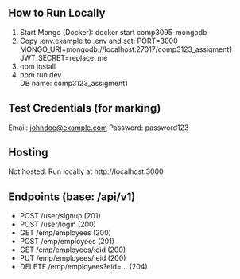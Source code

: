 ## How to Run Locally
1) Start Mongo (Docker): docker start comp3095-mongodb
2) Copy .env.example to .env and set:
   PORT=3000
   MONGO_URI=mongodb://localhost:27017/comp3123_assigment1
   JWT_SECRET=replace_me
3) npm install
4) npm run dev  
DB name: comp3123_assigment1

## Test Credentials (for marking)
Email: johndoe@example.com
Password: password123

## Hosting
Not hosted. Run locally at http://localhost:3000


## Endpoints (base: /api/v1)
- POST /user/signup (201)
- POST /user/login (200)
- GET  /emp/employees (200)
- POST /emp/employees (201)
- GET  /emp/employees/:eid (200)
- PUT  /emp/employees/:eid (200)
- DELETE /emp/employees?eid=... (204)

